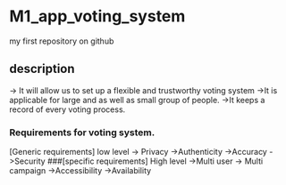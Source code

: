 # M1_app_voting_system
my first repository on github
## description
-> It will allow us to set up a flexible and trustworthy voting system
->It is applicable for large and as well as small group of people.
->It keeps a record of every voting process.

### Requirements for voting system.
[Generic requirements] low level
-> Privacy
->Authenticity
->Accuracy
->Security
###[specific requirements] High level
->Multi user
-> Multi campaign
->Accessibility
->Availability
